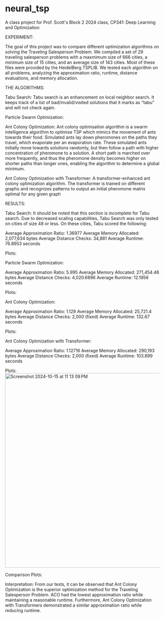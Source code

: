 # neural_tsp
A class project for Prof. Scott's Block 2 2024 class, CP341: Deep Learning and Optimization


EXPERIMENT:

The goal of this project was to compare different optimization algorithms on solving the Traveling Salesperson Problem. We compiled a set of 29 traveling salesperson problems with a maxmimum size of 666 cities, a minimum size of 15 cities, and an average size of 143 cities. Most of these files were provided by the HeidelBerg TSPLIB. We tested each algorithm on all problems, analyzing the approximation ratio, runtime, distance evaluations, and memory allocation.

THE ALGORITHMS:

Tabu Search:
Tabu search is an enhancement on local neighbor search. It keeps track of a list of bad/invalid/visited solutions that it marks as "tabu" and will not check again.

Particle Swarm Optimization:



Ant Colony Optimization:
Ant colony optimisation algorithm is a swarm intelligence algorithm to optimise TSP which mimics the movement of ants towards their food. Simulated ants lay down pheromones on the paths they travel, which evaporate per an evaporation rate. These simulated ants initially move towards solutions randomly, but then follow a path with higher concentration of pheromone to a solution. A short path is marched over more frequently, and thus the pheromone density becomes higher on shorter paths than longer ones, enabling the algorithm to determine a global minimum.

Ant Colony Optimization with Transformer:
A transformer-enhanced ant colony optimization algorithm. The transformer is trained on different graphs and recognizes patterns to output an initial pheromone matrix optimal for any given graph

RESULTS:

Tabu Search:
It should be noted that this section is incomplete for Tabu search. Due to decreased scaling capabilities, Tabu Search was only tested on cities of size 48 or less. On these cities, Tabu scored the following:

Average Approximation Ratio: 1.36977
Average Memory Allocated: 2,077,634 bytes
Average Distance Checks: 34,881
Average Runtime: 76.8953 seconds

Plots:


Particle Swarm Optimization:

Average Approximation Ratio: 5.995
Average Memory Allocated: 271,454.48 bytes
Average Distance Checks: 4,020.6896
Average Runtime: 12.1956 seconds

Plots:

Ant Colony Optimization:

Average Approximation Ratio: 1.129
Average Memory Allocated: 25,721.4 bytes
Average Distance Checks: 2,000 (fixed)
Average Runtime: 132.67 seconds

Plots:

Ant Colony Optimization with Transformer:

Average Approximation Ratio: 1.12716
Average Memory Allocated: 290,193 bytes
Average Distance Checks: 2,000 (fixed)
Average Runtime: 103.899 seconds

Plots:
<img width="631" alt="Screenshot 2024-10-15 at 11 13 09 PM" src="https://github.com/user-attachments/assets/719fd07f-602f-46b6-b844-4f68c9b017a0">


Comparison Plots:



Interpretation:
From our tests, it can be observed that Ant Colony Optimization is the superior optimization method for the Traveling Salesperson Problem. ACO had the lowest approximation ratio while maintaining a reasonable runtime. Furthermore, Ant Colony Optimization with Transformers demonstrated a similar approximation ratio while reducing runtime.
















